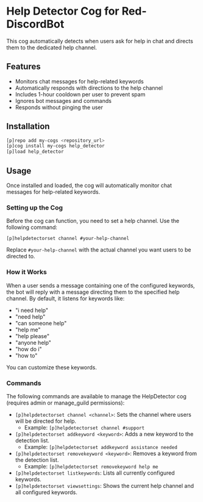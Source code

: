 # Help Detector Cog for Red-DiscordBot

This cog automatically detects when users ask for help in chat and directs them to the dedicated help channel.

## Features

- Monitors chat messages for help-related keywords
- Automatically responds with directions to the help channel
- Includes 1-hour cooldown per user to prevent spam
- Ignores bot messages and commands
- Responds without pinging the user

## Installation

```bash
[p]repo add my-cogs <repository_url>
[p]cog install my-cogs help_detector
[p]load help_detector
```

## Usage

Once installed and loaded, the cog will automatically monitor chat messages for help-related keywords.

### Setting up the Cog

Before the cog can function, you need to set a help channel. Use the following command:

```
[p]helpdetectorset channel #your-help-channel
```

Replace `#your-help-channel` with the actual channel you want users to be directed to.

### How it Works

When a user sends a message containing one of the configured keywords, the bot will reply with a message directing them to the specified help channel. By default, it listens for keywords like:
- "i need help"
- "need help"
- "can someone help"
- "help me"
- "help please"
- "anyone help"
- "how do i"
- "how to"

You can customize these keywords.

### Commands

The following commands are available to manage the HelpDetector cog (requires admin or manage_guild permissions):

- `[p]helpdetectorset channel <channel>`: Sets the channel where users will be directed for help.
  - Example: `[p]helpdetectorset channel #support`
- `[p]helpdetectorset addkeyword <keyword>`: Adds a new keyword to the detection list.
  - Example: `[p]helpdetectorset addkeyword assistance needed`
- `[p]helpdetectorset removekeyword <keyword>`: Removes a keyword from the detection list.
  - Example: `[p]helpdetectorset removekeyword help me`
- `[p]helpdetectorset listkeywords`: Lists all currently configured keywords.
- `[p]helpdetectorset viewsettings`: Shows the current help channel and all configured keywords.